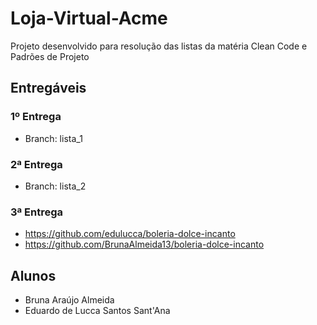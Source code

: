 # Loja-Virtual-Acme
Projeto desenvolvido para resolução das listas da matéria Clean Code e Padrões de Projeto

## Entregáveis
### 1º Entrega
- Branch: lista_1
### 2ª Entrega
- Branch: lista_2
### 3ª Entrega
- https://github.com/edulucca/boleria-dolce-incanto
- https://github.com/BrunaAlmeida13/boleria-dolce-incanto

## Alunos
* Bruna Araújo Almeida
* Eduardo de Lucca Santos Sant'Ana
